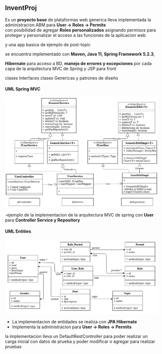 ## InventProj


Es un **proyecto base** de plataformas web generica 
lleva implementada la administracion ABM para **User -> Roles -> Permits**  
con posibilidad de agregar **Roles personalizados** asignando permisos para proteger y personalizar el acceso a las funciones de la aplicacion web

y una app basica de ejemplo de post-topic

se encuentra implementado con **Maven, Java 11, Spring Framework 5.2.3**, 

   **Hibernate** para acceso a BD, **manejo de errores y excepciones** por cada capa de la arquitectura MVC de Spring y JSP para front


clases Interfaces clases Genericas y patrones de diseño

#### UML Spring MVC
![alt text](readme/estructSpring/estructSpring.png)

-ejemplo de la implementacion de la arquitectura MVC de spring con **User** para **Controller Service y Repository**


#### UML Entities 
![uml entities](readme/entities/entities.png)

- La implementacion de entidades se realiza con **JPA Hibernate** 
- Implementa la administracion para 	   **User -> Roles -> Permits**




la implementacion lleva un DefaultRestController para poder realizar un carga inicial con datos de prueba y poder modificar o agregar para realizar pruebas
